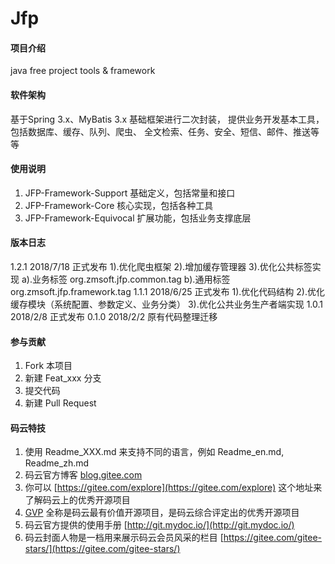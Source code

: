# Jfp

#### 项目介绍
java free project tools & framework

#### 软件架构
基于Spring 3.x、MyBatis 3.x 基础框架进行二次封装，
提供业务开发基本工具，包括数据库、缓存、队列、爬虫、
全文检索、任务、安全、短信、邮件、推送等等


#### 使用说明

1. JFP-Framework-Support        基础定义，包括常量和接口
2. JFP-Framework-Core           核心实现，包括各种工具
3. JFP-Framework-Equivocal      扩展功能，包括业务支撑底层

#### 版本日志
1.2.1 2018/7/18 正式发布
		1).优化爬虫框架
		2).增加缓存管理器
		3).优化公共标签实现
			a).业务标签 org.zmsoft.jfp.common.tag
			b).通用标签 org.zmsoft.jfp.framework.tag
1.1.1 2018/6/25 正式发布
		1).优化代码结构
		2).优化缓存模块（系统配置、参数定义、业务分类）
		3).优化公共业务生产者端实现
1.0.1 2018/2/8 正式发布
0.1.0 2018/2/2 原有代码整理迁移


#### 参与贡献

1. Fork 本项目
2. 新建 Feat_xxx 分支
3. 提交代码
4. 新建 Pull Request


#### 码云特技

1. 使用 Readme\_XXX.md 来支持不同的语言，例如 Readme\_en.md, Readme\_zh.md
2. 码云官方博客 [blog.gitee.com](https://blog.gitee.com)
3. 你可以 [https://gitee.com/explore](https://gitee.com/explore) 这个地址来了解码云上的优秀开源项目
4. [GVP](https://gitee.com/gvp) 全称是码云最有价值开源项目，是码云综合评定出的优秀开源项目
5. 码云官方提供的使用手册 [http://git.mydoc.io/](http://git.mydoc.io/)
6. 码云封面人物是一档用来展示码云会员风采的栏目 [https://gitee.com/gitee-stars/](https://gitee.com/gitee-stars/)